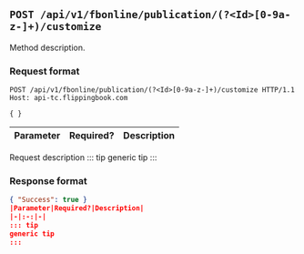## `POST /api/v1/fbonline/publication/(?<Id>[0-9a-z-]+)/customize`
Method description.
### Request format
```http request
POST /api/v1/fbonline/publication/(?<Id>[0-9a-z-]+)/customize HTTP/1.1
Host: api-tc.flippingbook.com

{ }
```
|Parameter|Required?|Description|
|-|:-:|-|
Request description
::: tip
generic tip
:::
### Response format
```json
{ "Success": true }
|Parameter|Required?|Description|
|-|:-:|-|
::: tip
generic tip
:::
